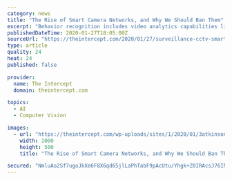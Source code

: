 ```yaml
---
category: news
title: "The Rise of Smart Camera Networks, and Why We Should Ban Them"
excerpt: "Behavior recognition includes video analytics capabilities like fight detection, emotion recognition, fall detection, loitering, dog walking, jaywalking, toll fare evasion, and even lie detection. Object recognition can recognize faces, animals, cars, weapons, fires, and other things, as well as human characteristics like gender, age ..."
publishedDateTime: 2020-01-27T18:05:00Z
sourceUrl: "https://theintercept.com/2020/01/27/surveillance-cctv-smart-camera-networks/"
type: article
quality: 24
heat: 24
published: false

provider:
  name: The Intercept
  domain: theintercept.com

topics:
  - AI
  - Computer Vision

images:
  - url: "https://theintercept.com/wp-uploads/sites/1/2020/01/3atkinson70a-still-2-1579897034.jpg"
    width: 1000
    height: 500
    title: "The Rise of Smart Camera Networks, and Why We Should Ban Them"

secured: "NmluAo2Sf7ugoJkXe6F8X6qd65jlLaPhTabF9pAcUtu/Yhgk+Z0IRAcsJ76INF96EF4ZGp9vkER+Dwqxa+2fc0RbiMsrkUqJa2qb4YlA7aMhXO1v6P9qH5CjV2hRjbg+yq3Z8FmcIsShEK6LlWsVA3Blea09UG6kuActz0JyurAzpxUeNNjTOJbNeT4zK4Rga4ZZccI14jogKmbienuNtL9nFshlAX/jfkS7ESy+XO5oOFyi6vi1tHyoboocyZcI/oB1sfLB1FzFRY8Bi/cRDIHmourRVcGZujOqVoiKm5nZ1WRoUZGtb/xpQ/wq5V0QOlovfSyicO8hPjyQxYz63sWNaIurU+8bc8CiTFKuCRxGZOWbvXEiizvzMeLRr8RP/TSnbUQfyuvk+8Pk4jPFjlJxJN1Rn7k2G1H+iQJ2uIz0J6wtp94KVzbJWWcLhMink16ic1qsmp4sB6wXq2Ygtkx8Jojj/S6PfC6Mv89A9LM=;0zoxUIxhWq2WSh7EQM1sXA=="
---
```


